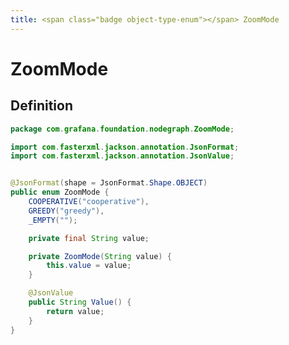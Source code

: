 ```yaml
---
title: <span class="badge object-type-enum"></span> ZoomMode
---
```

# <span class="badge object-type-enum"></span> ZoomMode

## Definition

```java
package com.grafana.foundation.nodegraph.ZoomMode;

import com.fasterxml.jackson.annotation.JsonFormat;
import com.fasterxml.jackson.annotation.JsonValue;


@JsonFormat(shape = JsonFormat.Shape.OBJECT)
public enum ZoomMode {
    COOPERATIVE("cooperative"),
    GREEDY("greedy"),
    _EMPTY("");

    private final String value;

    private ZoomMode(String value) {
        this.value = value;
    }

    @JsonValue
    public String Value() {
        return value;
    }
}

```
